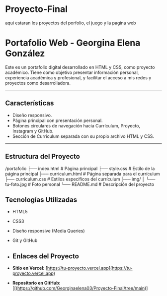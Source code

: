 # Proyecto-Final
aqui estaran los proyectos del porfolio, el juego y la pagina web

# Portafolio Web - Georgina Elena González

Este es un portafolio digital desarrollado en HTML y CSS, como proyecto académico. Tiene como objetivo presentar información personal, experiencia académica y profesional, y facilitar el acceso a mis redes y proyectos como desarrolladora.

---

##  Características

- Diseño responsivo.
- Página principal con presentación personal.
- Botones circulares de navegación hacia Currículum, Proyecto, Instagram y GitHub.
- Sección de Currículum separada con su propio archivo HTML y CSS.

---

##  Estructura del Proyecto
/portafolio
├── index.html # Página principal
├── style.css # Estilo de la página principal
├── curriculum.html # Página separada para el currículum
├── curriculum.css # Estilos específicos del currículum
├── img/
│ └── tu-foto.jpg # Foto personal
└── README.md # Descripción del proyecto

## Tecnologías Utilizadas

- HTML5
- CSS3
- Diseño responsive (Media Queries)
- Git y GitHub

- ##  Enlaces del Proyecto

-  **Sitio en Vercel:** [https://tu-proyecto.vercel.app](https://tu-proyecto.vercel.app)
-  **Repositorio en GitHub:** [[(https://github.com/Georginaelena03/Proyecto-Final/tree/main)]
